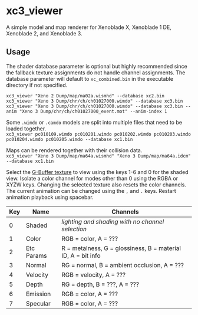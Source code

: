 # xc3_viewer
A simple model and map renderer for Xenoblade X, Xenoblade 1 DE, Xenoblade 2, and Xenoblade 3.

## Usage
The shader database parameter is optional but highly recommended since the fallback texture assignments do not handle channel assignments. The database parameter will default to `xc_combined.bin` in the executable directory if not specified.

`xc3_viewer "Xeno 2 Dump/map/ma02a.wismhd" --database xc2.bin`  
`xc3_viewer "Xeno 3 Dump/chr/ch/ch01027000.wimdo" --database xc3.bin`  
`xc3_viewer "Xeno 3 Dump/chr/ch/ch01027000.wimdo" --database xc3.bin --anim "Xeno 3 Dump/chr/ch/ch01027000_event.mot" --anim-index 1`  

Some `.wimdo` or `.camdo` models are split into multiple files that need to be loaded together.  
`xc3_viewer pc010109.wimdo pc010201.wimdo pc010202.wimdo pc010203.wimdo pc010204.wimdo pc010205.wimdo --database xc1.bin`  

Maps can be rendered together with their collision data.  
`xc3_viewer "Xeno 3 Dump/map/ma64a.wismhd" "Xeno 3 Dump/map/ma64a.idcm" --database xc1.bin`  

Select the [G-Buffer texture](https://scanmountgoat.github.io/xenoblade-rendering-research/gbuffer) to view using the keys 1-6 and 0 for the shaded view. Isolate a color channel for modes other than 0 using the RGBA or XYZW keys. Changing the selected texture also resets the color channels. The current animation can be changed using the `,` and `.` keys. Restart animation playback using spacebar.

| Key | Name | Channels |
| --- | --- | --- |
| 0 | Shaded | *lighting and shading with no channel selection* |
| 1 | Color | RGB = color, A = ??? |
| 2 | Etc Params | R = metalness, G = glossiness, B = material ID, A = bit info |
| 3 | Normal | RG = normal, B = ambient occlusion, A = ??? |
| 4 | Velocity | RGB = velocity, A = ??? |
| 5 | Depth | RG = depth, B = ???, A = ??? |
| 6 | Emission | RGB = color, A = ??? |
| 7 | Specular | RGB = color, A = ??? |
